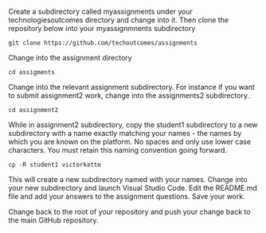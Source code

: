 

Create a subdirectory called myassignments under your technologiesoutcomes directory and change into it. Then clone the repository below into your myassignmnents subdirectory
```
git clone https://github.com/techoutcomes/assignments
```
Change into the assignment directory
```
cd assigments
```
Change into the relevant assignment subdirectory. For instance if you want to submit assignment2 work, change into the assignments2 subdirectory.
```
cd assignment2
```

While in assignment2 subdirectory, copy the student1 subdirectory to a new subdirectory with a name exactly matching your names - the names by which you are known on the platform. No spaces and only use lower case characters. You must retain this naming convention going forward.
```
cp -R student1 victorkatte
```

This will create a new subdirectory named with your names. Change into your new subdirectory and launch Visual Studio Code. Edit the README.md file and add your answers to the assignment questions. Save your work.


Change back to the root of your repository and push your change back to the main GitHub repository.


